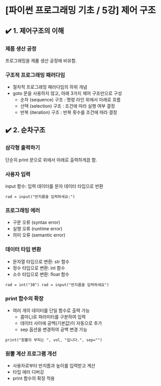 # [파이썬 프로그래밍 기초 / 5강] 제어 구조

## ✔️ 1. 제어구조의 이해

### 제품 생산 공정

프로그래밍을 제품 생산 공정에 비유함.

### 구조적 프로그래밍 패러다임

- 절차적 프로그래밍 패러다임의 하위 개념
- goto 문을 사용하지 않고, 아래 3가지 제어 구조만으로 구성
  - 순차 (sequence) 구조 : 명령 라인 위에서 아래로 흐름
  - 선택 (selection) 구조 : 조건에 따라 실행 여부 결정
  - 반복 (iteration) 구조 : 반복 횟수를 조건에 따라 결정

## ✔️ 2. 순차구조

### 삼각형 출력하기

단순히 print 문으로 위에서 아래로 출력하게끔 함.

### 사용자 입력

input 함수: 입력 데이터를 문자 데이터 타입으로 반환

```
rad = input("반지름을 입력하세요:")
```

### 프로그래밍 에러

- 구문 오류 (syntax error)
- 실행 오류 (runtime error)
- 의미 오류 (semantic error)

### 데이터 타입 변환

- 문자열 타입으로 변환: str 함수
- 정수 타입으로 변환: int 함수
- 소수 타입으로 변환: float 함수

```
rad = int("30") rad = input("반지름을 입력하세요")
```

### print 함수의 확장

- 여러 개의 데이터를 단일 함수로 출력 가능
  - 콤마(,)로 파라미터를 구분하여 입력
  - 데이터 사이에 공백(기본값)이 자동으로 추가
  - sep 옵션을 변경하여 공백 변경 가능

```
print("원뿔의 부피는 ", vol, "입니다.", sep="")
```

### 원뿔 계산 프로그램 개선

- 사용자로부터 반지름과 높이를 입력받고 계산
- 타입 에러 디버깅
- print 함수의 확장 적용